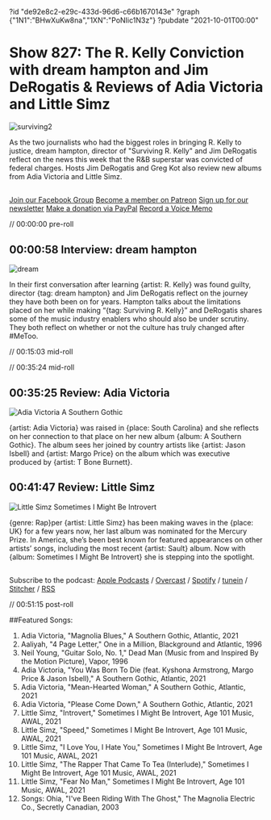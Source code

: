 ?id "de92e8c2-e29c-433d-96d6-c66b1670143e"
?graph {"1N1":"BHwXuKw8na","1XN":"PoNIic1N3z"}
?pubdate "2021-10-01T00:00"
# Show 827: The R. Kelly Conviction with dream hampton and Jim DeRogatis & Reviews of Adia Victoria and Little Simz
![surviving2](https://static.soundopinions.org/images/2021/surviving2.jpeg)

As the two journalists who had the biggest roles in bringing R. Kelly to justice, dream hampton, director of "Surviving R. Kelly" and Jim DeRogatis reflect on the news this week that the R&B superstar was convicted of federal charges. Hosts Jim DeRogatis and Greg Kot also review new albums from Adia Victoria and Little Simz. 

##
[Join our Facebook Group](https://bit.ly/3sivr9T)
[Become a member on Patreon](https://bit.ly/3slWZvc)
[Sign up for our newsletter](https://bit.ly/3eEvRnG)
[Make a donation via PayPal](https://bit.ly/3dmt9lU)
[Record a Voice Memo](https://bit.ly/2RyD5Ah)


// 00:00:00 pre-roll

## 00:00:58 Interview: dream hampton
![dream](https://static.soundopinions.org/images/2021/dream_hampton_headshot2.jpeg)

In their first conversation after learning {artist: R. Kelly} was found guilty, director {tag: dream hampton} and Jim DeRogatis reflect on the journey they have both been on for years. Hampton talks about the limitations placed on her while making “{tag: Surviving R. Kelly}” and DeRogatis shares some of the music industry enablers who should also be under scrutiny. They both reflect on whether or not the culture has truly changed after #MeToo.



// 00:15:03 mid-roll

// 00:35:24 mid-roll

## 00:35:25 Review: Adia Victoria

![Adia Victoria A Southern Gothic](https://static.soundopinions.org/assets/827/1N11.jpg)

{artist: Adia Victoria} was raised in {place: South Carolina} and she reflects on her connection to that place on her new album {album: A Southern Gothic}. The album sees her joined by country artists like {artist: Jason Isbell} and {artist: Margo Price} on the album which was executive produced by {artist: T Bone Burnett}. 


## 00:41:47 Review: Little Simz

![Little Simz Sometimes I Might Be Introvert](https://static.soundopinions.org/assets/827/1XN1.jpg)

{genre: Rap}per {artist: Little Simz} has been making waves in the {place: UK} for a few years now, her last album was nominated for the Mercury Prize. In America, she’s been best known for featured appearances on other artists’ songs, including the most recent {artist: Sault} album. Now with {album: Sometimes I Might Be Introvert} she is stepping into the spotlight.

##
Subscribe to the podcast:
[Apple Podcasts](https://itunes.apple.com/us/podcast/sound-opinions/id94793843) / [Overcast](https://overcast.fm/itunes94793843/sound-opinions) / [Spotify](https://open.spotify.com/show/1kNR8YL7TBrQuRxDdS4wtU) / [tunein](https://tunein.com/podcasts/Music-Podcasts/Sound-Opinions-p60273/) / [Stitcher](http://www.stitcher.com/podcast/sound-opinions) / [RSS](https://feeds.simplecast.com/Nn6fjnB0)

// 00:51:15 post-roll

##Featured Songs:

1. Adia Victoria, "Magnolia Blues," A Southern Gothic, Atlantic, 2021
1. Aaliyah, "4 Page Letter," One in a Million, Blackground and Atlantic, 1996
1. Neil Young, "Guitar Solo, No. 1," Dead Man (Music from and Inspired By the Motion Picture), Vapor, 1996
1. Adia Victoria, "You Was Born To Die (feat. Kyshona Armstrong, Margo Price & Jason Isbell)," A Southern Gothic, Atlantic, 2021
1. Adia Victoria, "Mean-Hearted Woman," A Southern Gothic, Atlantic, 2021
1. Adia Victoria, "Please Come Down," A Southern Gothic, Atlantic, 2021
1. Little Simz, "Introvert," Sometimes I Might Be Introvert, Age 101 Music, AWAL, 2021
1. Little Simz, "Speed," Sometimes I Might Be Introvert, Age 101 Music, AWAL, 2021
1. Little Simz, "I Love You, I Hate You," Sometimes I Might Be Introvert, Age 101 Music, AWAL, 2021
1. Little Simz, "The Rapper That Came To Tea (Interlude)," Sometimes I Might Be Introvert, Age 101 Music, AWAL, 2021
1. Little Simz, "Fear No Man," Sometimes I Might Be Introvert, Age 101 Music, AWAL, 2021
1. Songs: Ohia, "I've Been Riding With The Ghost," The Magnolia Electric Co., Secretly Canadian, 2003
